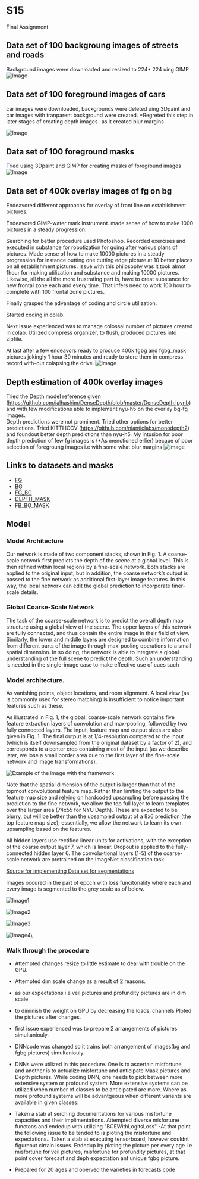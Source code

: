 # S15
Final Assignment
## Data set of 100 backgroung images of streets and roads      
Background images were downloaded and resized to 224* 224 uing GIMP
![Image](https://github.com/mounikaduddukuri/S15A/blob/master/9.png)


## Data set of 100 foreground images of cars   
   
car images were downloaded, backgrounds were deleted uing 3Dpaint and car images with tranparent background were created.
 *Regreted this step in later stages of creating depth images- as it created blur margins
 
 ![Image](https://github.com/mounikaduddukuri/S15A/blob/master/97.png)




## Data set of 100 foreground masks
Tried using 3Dpaint and GIMP for creating masks of foreground images
![Image](https://github.com/mounikaduddukuri/S15A/blob/master/masks.png)





## Data set of 400k overlay images of fg on bg  
Endeavored different approachs for overlay of front line on establishment pictures. 

Endeavored GIMP-water mark instrument. made sense of how to make 1000 pictures in a steady progression. 

Searching for better procedure used Photoshop. Recorded exercises and executed in substance for robotization for going after various plans of pictures. Made sense of how to make 10000 pictures in a steady progression for instance putting one cutting edge picture at 10 better places on all establishment pictures. Issue with this philosophy was it took almot 1hour for making utilization and substance and making 10000 pictures. Likewise, all the all the more frustrating part is, have to creat substance for new frontal zone each and every time. That infers need to work 100 hour to complete with 100 frontal zone pictures. 

Finally grasped the advantage of coding and circle utilization. 

Started coding in colab. 

Next issue experienced was to manage colossal number of pictures created in colab.
Utilized compress organizer, to flush, produced pictures into zipfile. 

At last after a few endeavors ready to produce 400k fgbg and fgbg_mask pictures jokingly 1 hour 30 minutes and ready to store them in compress record with-out colapsing the drive.
![Image](https://github.com/mounikaduddukuri/S15A/blob/master/fgbg.png)


## Depth estimation of 400k overlay images   
Tried the Depth model reference given (https://github.com/ialhashim/DenseDepth/blob/master/DenseDepth.ipynb) and with few modifications able to implement nyu-h5 on the overlay bg-fg images.  
Depth predictions were not prominent. Tried other options for better predictions.
Tried KITTI ICCV (https://github.com/nianticlabs/monodepth2) and foundout better depth predictions than nyu-h5. My intusion for poor depth prediction of few fg images is (*As menctioned erlier) becaue of poor selection of foregroung images i.e with some what blur margins
![Image](https://github.com/mounikaduddukuri/S15A/blob/master/depth.png)

## Links to datasets and masks
- [FG](https://drive.google.com/drive/folders/1RNx8BeqfDozTj3x-u4hcmBTgYNnQ3j3u?usp=sharing)
- [BG](https://drive.google.com/drive/folders/1LcmPUh3VkEmv_9ewti4CHgpu8HlJIVnJ?usp=sharing)
- [FG_BG](https://drive.google.com/file/d/1S6Wwd_9-JD6vlIFZSO5wPDPNUcl2N_qZ/view?usp=sharing)
- [DEPTH_MASK](https://drive.google.com/file/d/1XyfWCBXgQlXQlYDiT9JcQJggf5Y3jcBv/view?usp=sharing)
- [FB_BG_MASK](https://drive.google.com/file/d/1ln63ZcMPfoKHou6K1OFAJ3xmdy_CnIPt/view?usp=sharing)


## Model 


### Model Architecture

Our network is made of two component stacks, shown in Fig. 1. A coarse-scale network first predicts the depth of the scene at a global level. This is then refined within local regions by a fine-scale network. Both stacks are applied to the original input, but in addition, the coarse network’s output is passed to the fine network as additional first-layer image features. In this way, the local network can edit the global prediction to incorporate finer-scale details.

### Global Coarse-Scale Network

The task of the coarse-scale network is to predict the overall depth map structure using a global view of the scene. The upper layers of this network are fully connected, and thus contain the entire image in their field of view. Similarly, the lower and middle layers are designed to combine information from different parts of the image through max-pooling operations to a small spatial dimension. In so doing, the network is able to integrate a global understanding of the full scene to predict the depth. Such an understanding is needed in the single-image case to make effective use of cues such
 


### Model architecture.

As vanishing points, object locations, and room alignment. A local view (as is commonly used for stereo matching) is insufficient to notice important features such as these.

As illustrated in Fig. 1, the global, coarse-scale network contains five feature extraction layers of convolution and max-pooling, followed by two fully connected layers. The input, feature map and output sizes are also given in Fig. 1. The final output is at 1/4-resolution compared to the input (which is itself downsampled from the original dataset by a factor of 2), and corresponds to a center crop containing most of the input (as we describe later, we lose a small border area due to the first layer of the fine-scale network and image transformations).

![Example of the image with the framework](https://github.com/mounikaduddukuri/S15/blob/master/Capture.PNG)

Note that the spatial dimension of the output is larger than that of the topmost convolutional feature map. Rather than limiting the output to the feature map size and relying on hardcoded upsampling before passing the prediction to the fine network, we allow the top full layer to learn templates over the larger area (74x55 for NYU Depth). These are expected to be blurry, but will be better than the upsampled output of a 8x6 prediction (the top feature map size); essentially, we allow the network to learn its own upsampling based on the features.

All hidden layers use rectified linear units for activations, with the exception of the coarse output layer 7, which is linear. Dropout is applied to the fully-connected hidden layer 6. The convolu-tional layers (1-5) of the coarse-scale network are pretrained on the ImageNet classification task.

[Source for implementing Data set for segmentations](https://github.com/mounikaduddukuri/S15/blob/master/Final_15_Depth_mask.ipynb)

Images occured in the part of epoch with loss funcitonality where each and every image is segmented to the grey scale as of below.

![Image1](https://github.com/mounikaduddukuri/S15/blob/master/downloada.png)

![Image2](https://github.com/mounikaduddukuri/S15/blob/master/download2.png)

![Image3](https://github.com/mounikaduddukuri/S15/blob/master/depth_mask.png)

![Image4](https://github.com/mounikaduddukuri/S15/blob/master/mask.png)\


### Walk through the procedure 

- Attempted changes resize to little estimate to deal with trouble on the GPU. 

- Attempted dim scale change as a result of 2 reasons. 

- as our expectations i.e veil pictures and profundity pictures are in dim scale 

- to diminish the weight on GPU by decreasing the loads, channels Ploted the pictures after changes. 

- first issue experienced was to prepare 2 arrangements of pictures simultaniouly. 

- DNNcode was changed so it trains both arrangement of images(bg and fgbg pictures) simultaniouly. 

-  DNNs were utilized in this procedure. One is to ascertain misfortune, and another is to actualize misfortune and anticipate Mask pictures and Depth pictures. While coding DNN, one needs to pick between more extensive system or profound system. More extensive systems can be utilized when number of classes to be anticipated are more. Where as more profound systems will be advantgeous when different varients are available in given classes. 
- Taken a stab at serching documentations for various misfortune capacities and their implimentations. Attempted diverse misfortune functons and endedup with utilizing "BCEWithLogitsLoss" 
-At that point the following issue to be tended to is ploting the misfortune and expectations.. Taken a stab at executing tensorboard, however couldnt figureout cirtain issues. Endedup by ploting the picture per every age i.e misfortune for veil pictures, misfortune for profundity pictures, at that point cover forecast and deph expectation anf unique fgbg picture. 

- Prepared for 20 ages and oberved the varieties in forecasts code


